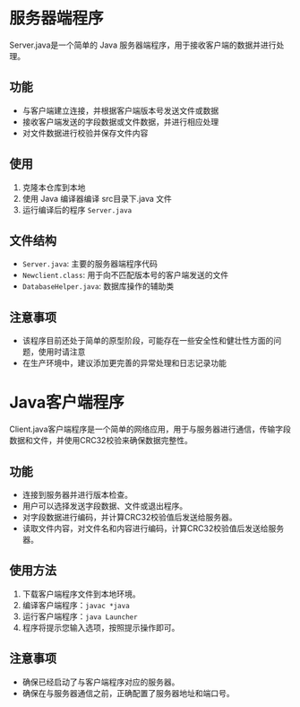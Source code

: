 # 服务器端程序

Server.java是一个简单的 Java 服务器端程序，用于接收客户端的数据并进行处理。

## 功能

- 与客户端建立连接，并根据客户端版本号发送文件或数据
- 接收客户端发送的字段数据或文件数据，并进行相应处理
- 对文件数据进行校验并保存文件内容

## 使用

1. 克隆本仓库到本地
2. 使用 Java 编译器编译 src目录下.java 文件
3. 运行编译后的程序 `Server.java`

## 文件结构

- `Server.java`: 主要的服务器端程序代码
- `Newclient.class`: 用于向不匹配版本号的客户端发送的文件
- `DatabaseHelper.java`: 数据库操作的辅助类

## 注意事项

- 该程序目前还处于简单的原型阶段，可能存在一些安全性和健壮性方面的问题，使用时请注意
- 在生产环境中，建议添加更完善的异常处理和日志记录功能

# Java客户端程序

Client.java客户端程序是一个简单的网络应用，用于与服务器进行通信，传输字段数据和文件，并使用CRC32校验来确保数据完整性。

## 功能

- 连接到服务器并进行版本检查。
- 用户可以选择发送字段数据、文件或退出程序。
- 对字段数据进行编码，并计算CRC32校验值后发送给服务器。
- 读取文件内容，对文件名和内容进行编码，计算CRC32校验值后发送给服务器。

## 使用方法

1. 下载客户端程序文件到本地环境。
2. 编译客户端程序：`javac *java`
3. 运行客户端程序：`java Launcher`
4. 程序将提示您输入选项，按照提示操作即可。

## 注意事项

- 确保已经启动了与客户端程序对应的服务器。
- 确保在与服务器通信之前，正确配置了服务器地址和端口号。




